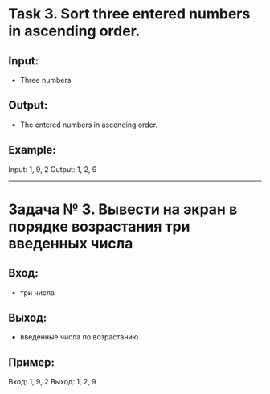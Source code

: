 # Task 3. Sort three entered numbers in ascending order.

## Input:

-   Three numbers

## Output:

-   The entered numbers in ascending order.

## Example:

Input: 1, 9, 2
Output: 1, 2, 9

---

# Задача № 3. Вывести на экран в порядке возрастания три введенных числа

## Вход:

-   три числа

## Выход:

-   введенные числа по возрастанию

## Пример:

Вход: 1, 9, 2
Выход: 1, 2, 9
